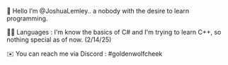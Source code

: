 👋 Hello I’m @JoshuaLemley.. a nobody with the desire to learn programming.

🧑‍💻 Languages : I'm know the basics of C# and I'm trying to learn C++, so nothing special as of now. (2/14/25)

✉️ You can reach me via Discord : #goldenwolfcheek
